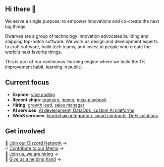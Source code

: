 ## Hi there 👋

<!--

**Here are some ideas to get you started:**

🙋‍♀️ A short introduction - what is your organization all about?
🌈 Contribution guidelines - how can the community get involved?
👩‍💻 Useful resources - where can the community find your docs? Is there anything else the community should know?
🍿 Fun facts - what does your team eat for breakfast?
🧙 Remember, you can do mighty things with the power of [Markdown](https://docs.github.com/github/writing-on-github/getting-started-with-writing-and-formatting-on-github/basic-writing-and-formatting-syntax)
-->

We serve a single purpose: to empower innovations and co-create the next big things.

Dwarves are a group of technology innovation advocates building and shipping top-notch software. We work as design and development experts to craft software, build tech teams, and invest in people who create the world's next favorite things.

This is part of our continuous learning engine where we build the 1% improvement habit, learning in public.

## Current focus

- **Explore**: [vibe coding](https://memo.d.foundation/updates/build-log/vibe-coding/)
- **Recent ships**: [brainery](https://memo.d.foundation/updates/build-log/brainery/), [memo](https://memo.d.foundation/updates/build-log/memo/), [mcp-playbook](https://memo.d.foundation/updates/build-log/playbook/)  
- **Hiring**: [growth lead](https://memo.d.foundation/careers/open-positions/growth-lead/), [sales manager](https://memo.d.foundation/careers/open-positions/sales-manager/)
- **AI services**: [AI development, DataOps, custom AI platforms](https://memo.d.foundation/profile/#ai-services)
- **Web3 services**: [blockchain integration, smart contracts, DeFi solutions](https://memo.d.foundation/profile/#web3-services)

## Get involved

🩷 [Join our Discord Network](https://discord.gg/dfoundation) →  
🔥 [Contribute to our Memo](https://github.com/dwarvesf/brainery) →  
🤝 [Join us, we are hiring](https://memo.d.foundation/careers) →  
🙋 [Give us a helping hand](http://memo.d.foundation/earn/) →

